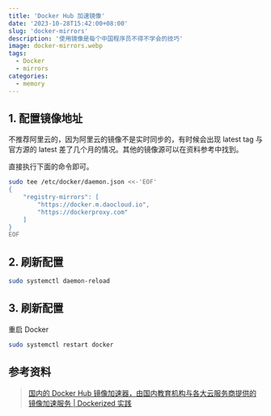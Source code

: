 ```yaml
---
title: 'Docker Hub 加速镜像'
date: '2023-10-28T15:42:00+08:00'
slug: 'docker-mirrors'
description: '使用镜像是每个中国程序员不得不学会的技巧'
image: docker-mirrors.webp
tags:
  - Docker
  - mirrors
categories:
  - memory
---
```


## 1. 配置镜像地址

不推荐阿里云的，因为阿里云的镜像不是实时同步的，有时候会出现 latest tag 与官方源的 latest 差了几个月的情况。其他的镜像源可以在资料参考中找到。

直接执行下面的命令即可。

```bash
sudo tee /etc/docker/daemon.json <<-'EOF'
{
    "registry-mirrors": [
        "https://docker.m.daocloud.io",
        "https://dockerproxy.com"
    ]
}
EOF
```

## 2. 刷新配置

```bash
sudo systemctl daemon-reload
```

## 3. 刷新配置

重启 Docker

```bash
sudo systemctl restart docker
```

## 参考资料

> [国内的 Docker Hub 镜像加速器，由国内教育机构与各大云服务商提供的镜像加速服务 | Dockerized 实践](https://gist.github.com/y0ngb1n/7e8f16af3242c7815e7ca2f0833d3ea6)
